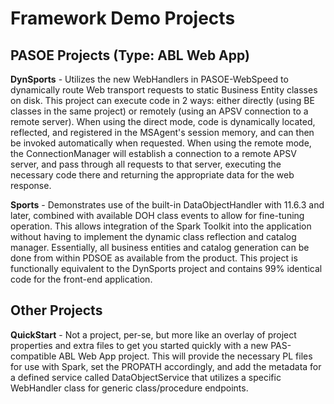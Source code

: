 # Framework Demo Projects


## PASOE Projects (Type: ABL Web App)

**DynSports** - Utilizes the new WebHandlers in PASOE-WebSpeed to dynamically route Web transport requests to static Business Entity classes on disk. This project can execute code in 2 ways: either directly (using BE classes in the same project) or remotely (using an APSV connection to a remote server). When using the direct mode, code is dynamically located, reflected, and registered in the MSAgent's session memory, and can then be invoked automatically when requested. When using the remote mode, the ConnectionManager will establish a connection to a remote APSV server, and pass through all requests to that server, executing the necessary code there and returning the appropriate data for the web response.

**Sports** - Demonstrates use of the built-in DataObjectHandler with 11.6.3 and later, combined with available DOH class events to allow for fine-tuning operation. This allows integration of the Spark Toolkit into the application without having to implement the dynamic class reflection and catalog manager. Essentially, all business entities and catalog generation can be done from within PDSOE as available from the product. This project is functionally equivalent to the DynSports project and contains 99% identical code for the front-end application.


## Other Projects

**QuickStart** - Not a project, per-se, but more like an overlay of project properties and extra files to get you started quickly with a new PAS-compatible ABL Web App project. This will provide the necessary PL files for use with Spark, set the PROPATH accordingly, and add the metadata for a defined service called DataObjectService that utilizes a specific WebHandler class for generic class/procedure endpoints.
